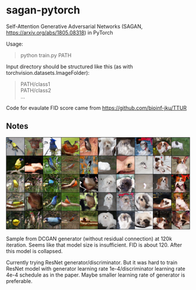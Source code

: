 # sagan-pytorch

Self-Attention Generative Adversarial Networks (SAGAN, https://arxiv.org/abs/1805.08318) in PyTorch

Usage:

> python train.py PATH

Input directory should be structured like this (as with torchvision.datasets.ImageFolder):

> PATH/class1 <br/>
> PATH/class2 <br/>
> ...

Code for evaulate FID score came from https://github.com/bioinf-jku/TTUR

## Notes

![Sample](sample.png)

Sample from DCGAN generator (without residual connection) at 120k iteration. Seems like that model size is insufficient. FID is about 120. After this model is collapsed.

Currently trying ResNet generator/discriminator. But it was hard to train ResNet model with generator learning rate 1e-4/discriminator learning rate 4e-4 schedule as in the paper. Maybe smaller learning rate of generator is preferable.